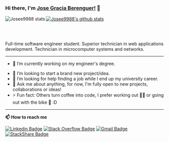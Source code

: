### Hi there, I'm [Jose Gracia Berenguer!](https://jgracia.es) 👋

<a href="#">
<img align="left" src="https://github-readme-stats.vercel.app/api/top-langs/?username=Josee9988&theme=monokai&hide=html" alt="Josee9988 stats"/>
</a>

[![Josee9988's github stats](https://github-readme-stats.vercel.app/api?username=Josee9988&show_icons=true&theme=monokai&count_private=true)](#)

<br><br>

Full-time software engineer student. Superior technician in web applications development. Technician in microcomputer systems and networks.

---

- 🔭 I’m currently working on my engineer's degree.
<!-- - 🌱 I’m currently learning MongoDB. -->
- 👯 I’m looking to start a brand new project/idea.
- 🤔 I’m looking for help finding a job while I end up my university career.
- 💬 Ask me about anything, for now, I'm fully open to new projects, collaborations or ideas!
- ⚡ Fun fact: Others turn coffee into code, I prefer working out 🏋🏽 or going out with the bike 🚴 :D

---

**📫 How to reach me**

[![Linkedin Badge](https://img.shields.io/badge/-Jose_Gracia-blue?style=?style=flat&logo=Linkedin&logoColor=white&link=https://www.linkedin.com/in/jose-gracia/)](https://www.linkedin.com/in/jose-gracia/)
[![Stack Overflow Badge](https://img.shields.io/badge/-@josee9988-orange?style=flat&logo=StackOverflow&logoColor=white&link=https://stackoverflow.com/users/9630043/jose9988?tab=profile)](https://stackoverflow.com/users/9630043/jose9988?tab=profile)
[![Gmail Badge](https://img.shields.io/badge/-jgracia9988@gmail.com-c14430?style=flat&logo=Gmail&logoColor=white&link=mailto:jgracia9988@gmail.com)](mailto:jgracia9988@gmail.com)
[![StackShare Badge](https://img.shields.io/badge/-@Josee9988-blue?style=flat&logo=stackshare&logoColor=white&link=https://stackshare.io/Josee9988)](mailto:jgracia9988@gmail.com)
